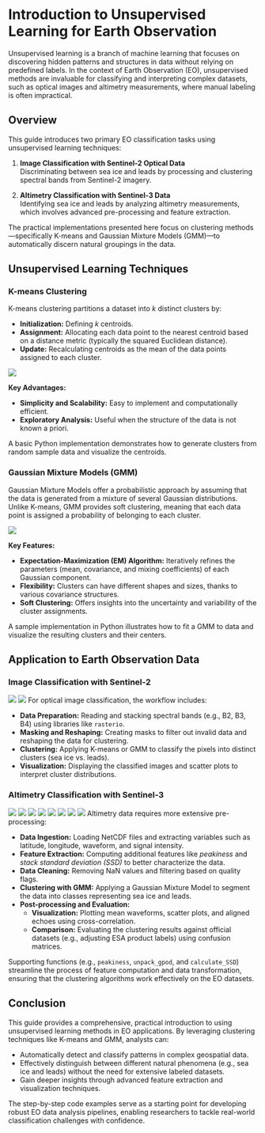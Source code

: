 # Introduction to Unsupervised Learning for Earth Observation

Unsupervised learning is a branch of machine learning that focuses on discovering hidden patterns and structures in data without relying on predefined labels. In the context of Earth Observation (EO), unsupervised methods are invaluable for classifying and interpreting complex datasets, such as optical images and altimetry measurements, where manual labeling is often impractical.

## Overview

This guide introduces two primary EO classification tasks using unsupervised learning techniques:

1. **Image Classification with Sentinel-2 Optical Data**  
   Discriminating between sea ice and leads by processing and clustering spectral bands from Sentinel-2 imagery.

2. **Altimetry Classification with Sentinel-3 Data**  
   Identifying sea ice and leads by analyzing altimetry measurements, which involves advanced pre-processing and feature extraction.

The practical implementations presented here focus on clustering methods—specifically K-means and Gaussian Mixture Models (GMM)—to automatically discern natural groupings in the data.

## Unsupervised Learning Techniques

### K-means Clustering
K-means clustering partitions a dataset into *k* distinct clusters by:
- **Initialization:** Defining *k* centroids.
- **Assignment:** Allocating each data point to the nearest centroid based on a distance metric (typically the squared Euclidean distance).
- **Update:** Recalculating centroids as the mean of the data points assigned to each cluster.

![](./kmeans.png)

**Key Advantages:**
- **Simplicity and Scalability:** Easy to implement and computationally efficient.
- **Exploratory Analysis:** Useful when the structure of the data is not known a priori.

A basic Python implementation demonstrates how to generate clusters from random sample data and visualize the centroids.

### Gaussian Mixture Models (GMM)
Gaussian Mixture Models offer a probabilistic approach by assuming that the data is generated from a mixture of several Gaussian distributions. Unlike K-means, GMM provides soft clustering, meaning that each data point is assigned a probability of belonging to each cluster.

![](./GMM.png)

**Key Features:**
- **Expectation-Maximization (EM) Algorithm:** Iteratively refines the parameters (mean, covariance, and mixing coefficients) of each Gaussian component.
- **Flexibility:** Clusters can have different shapes and sizes, thanks to various covariance structures.
- **Soft Clustering:** Offers insights into the uncertainty and variability of the cluster assignments.

A sample implementation in Python illustrates how to fit a GMM to data and visualize the resulting clusters and their centers.

## Application to Earth Observation Data

### Image Classification with Sentinel-2
![](./kms2.png)
![](./gmms2.png)
For optical image classification, the workflow includes:
- **Data Preparation:** Reading and stacking spectral bands (e.g., B2, B3, B4) using libraries like `rasterio`.
- **Masking and Reshaping:** Creating masks to filter out invalid data and reshaping the data for clustering.
- **Clustering:** Applying K-means or GMM to classify the pixels into distinct clusters (sea ice vs. leads).
- **Visualization:** Displaying the classified images and scatter plots to interpret cluster distributions.

### Altimetry Classification with Sentinel-3
![](./sd4ec.png)
![](./echos.png)
![](./leadechos.png)
![](./sea_iceechos.png)
![](./sp0.png)
![](./sp.png)
![](./sp1.png)
![](./waucc.png)
Altimetry data requires more extensive pre-processing:
- **Data Ingestion:** Loading NetCDF files and extracting variables such as latitude, longitude, waveform, and signal intensity.
- **Feature Extraction:** Computing additional features like *peakiness* and *stack standard deviation (SSD)* to better characterize the data.
- **Data Cleaning:** Removing NaN values and filtering based on quality flags.
- **Clustering with GMM:** Applying a Gaussian Mixture Model to segment the data into classes representing sea ice and leads.
- **Post-processing and Evaluation:**  
  - **Visualization:** Plotting mean waveforms, scatter plots, and aligned echoes using cross-correlation.
  - **Comparison:** Evaluating the clustering results against official datasets (e.g., adjusting ESA product labels) using confusion matrices.

Supporting functions (e.g., `peakiness`, `unpack_gpod`, and `calculate_SSD`) streamline the process of feature computation and data transformation, ensuring that the clustering algorithms work effectively on the EO datasets.

## Conclusion

This guide provides a comprehensive, practical introduction to using unsupervised learning methods in EO applications. By leveraging clustering techniques like K-means and GMM, analysts can:

- Automatically detect and classify patterns in complex geospatial data.
- Effectively distinguish between different natural phenomena (e.g., sea ice and leads) without the need for extensive labeled datasets.
- Gain deeper insights through advanced feature extraction and visualization techniques.

The step-by-step code examples serve as a starting point for developing robust EO data analysis pipelines, enabling researchers to tackle real-world classification challenges with confidence.
